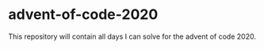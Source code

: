 # advent-of-code-2020
This repository will contain all days I can solve for the advent of code 2020.

